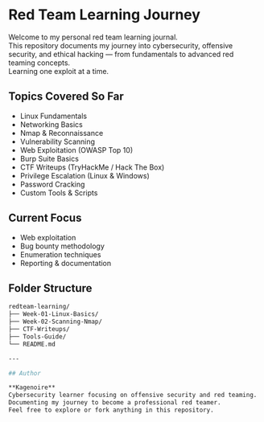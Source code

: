 # Red Team Learning Journey

Welcome to my personal red team learning journal.  
This repository documents my journey into cybersecurity, offensive security, and ethical hacking — from fundamentals to advanced red teaming concepts.  
Learning one exploit at a time.


## Topics Covered So Far

- Linux Fundamentals
- Networking Basics
- Nmap & Reconnaissance
- Vulnerability Scanning
- Web Exploitation (OWASP Top 10)
- Burp Suite Basics
- CTF Writeups (TryHackMe / Hack The Box)
- Privilege Escalation (Linux & Windows)
- Password Cracking
- Custom Tools & Scripts


## Current Focus

- Web exploitation
- Bug bounty methodology
- Enumeration techniques
- Reporting & documentation


## Folder Structure

```bash
redteam-learning/
├── Week-01-Linux-Basics/
├── Week-02-Scanning-Nmap/
├── CTF-Writeups/
├── Tools-Guide/
└── README.md

---

## Author

**Kagenoire**  
Cybersecurity learner focusing on offensive security and red teaming.  
Documenting my journey to become a professional red teamer.  
Feel free to explore or fork anything in this repository.


